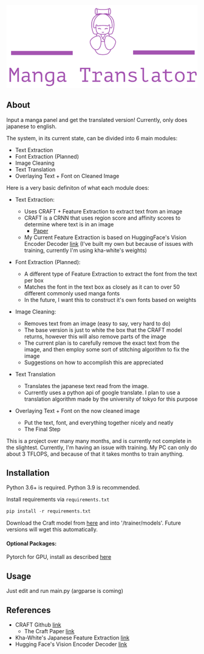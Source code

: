 
<p align="center">
  <img src="https://github.com/Vio-Eli/Manga_Translator/blob/main/images/logo.png" alt=""/>
</p>

## About
Input a manga panel and get the translated version! Currently, only does japanese to english.

The system, in its current state, can be divided into 6 main modules:
- Text Extraction
- Font Extraction (Planned)
- Image Cleaning
- Text Translation
- Overlaying Text + Font on Cleaned Image

Here is a very basic definiton of what each module does:
- Text Extraction: 
  - Uses CRAFT + Feature Extraction to extract text from an image
  - CRAFT is a CRNN that uses region score and affinity scores to determine where text is in an image
    - [Paper](https://openaccess.thecvf.com/content_CVPR_2019/papers/Baek_Character_Region_Awareness_for_Text_Detection_CVPR_2019_paper.pdf)
  - My Current Feature Extraction is based on HuggingFace's Vision Encoder Decoder [link](https://huggingface.co/docs/transformers/model_doc/vision-encoder-decoder) (I've built my own but because of issues with training, currently I'm using kha-white's weights)

- Font Extraction (Planned):
  - A different type of Feature Extraction to extract the font from the text per box
  - Matches the font in the text box as closely as it can to over 50 different commonly used manga fonts
  - In the future, I want this to construct it's own fonts based on weights
 
- Image Cleaning:
  - Removes text from an image (easy to say, very hard to do)
  - The base version is just to white the box that the CRAFT model returns, however this will also remove parts of the image
  - The current plan is to carefully remove the exact text from the image, and then employ some sort of stitching algorithm to fix the image
  - Suggestions on how to accomplish this are appreciated
  
- Text Translation
  - Translates the japanese text read from the image.
  - Currently uses a python api of google translate. I plan to use a translation algorithm made by the university of tokyo for this purpose
  
- Overlaying Text + Font on the now cleaned image
  - Put the text, font, and everything together nicely and neatly
  - The Final Step
  

This is a project over many many months, and is currently not complete in the slightest.
Currently, I'm having an issue with training. My PC can only do about 3 TFLOPS, and because of that it takes months to train anything.

## Installation
Python 3.6+ is required. Python 3.9 is recommended.

Install requirements via `requirements.txt`
```py
pip install -r requirements.txt
```

Download the Craft model from [here](https://drive.google.com/file/d/1Jk4eGD7crsqCCg9C9VjCLkMN3ze8kutZ/view)
and into '/trainer/models'. Future versions will wget this automatically.

#### Optional Packages:
Pytorch for GPU, install as described [here](https://pytorch.org/get-started/locally/)

## Usage
Just edit and run main.py (argparse is coming)

## References
- CRAFT Github [link](https://github.com/clovaai/CRAFT-pytorch)
  - The Craft Paper [link](https://openaccess.thecvf.com/content_CVPR_2019/papers/Baek_Character_Region_Awareness_for_Text_Detection_CVPR_2019_paper.pdf)
- Kha-White's Japanese Feature Extraction [link](https://github.com/kha-white/manga-ocr)
- Hugging Face's Vision Encoder Decoder [link](https://huggingface.co/docs/transformers/model_doc/vision-encoder-decoder)
 
